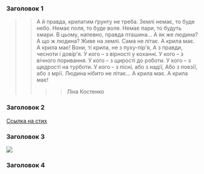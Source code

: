 ### Заголовок 1
>>А й правда, крилатим ґрунту не треба.
Землі немає, то буде небо.
Немає поля, то буде воля.
Немає пари, то будуть хмари.
В цьому, напевно, правда пташина…
А як же людина? А що ж людина?
Живе на землі. Сама не літає.
А крила має. А крила має!
Вони, ті крила, не з пуху-пір'я,
А з правди, чесноти і довір'я.
У кого – з вірності у коханні.
У кого – з вічного поривання.
У кого – з щирості до роботи.
У кого – з щедрості на турботи.
У кого – з пісні, або з надії,
Або з поезії, або з мрії.
Людина нібито не літає…
А крила має. А крила має!
>>>>Ліна Костенко




### Заголовок 2
[Ссылка на стих](https://maximum.fm/najpopulyarnishi-virshi-ukrayinskih-poetiv-yaki-znayut-u-vsomu-sviti_n169157)

### Заголовок 3

![](https://upload.wikimedia.org/wikipedia/commons/thumb/e/e6/Lina_Kostenko.jpg/800px-Lina_Kostenko.jpg)



### Заголовок 4